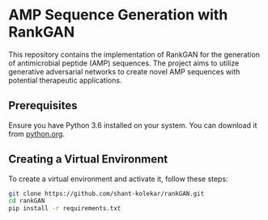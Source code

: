 # AMP Sequence Generation with RankGAN

This repository contains the implementation of RankGAN for the generation of antimicrobial peptide (AMP) sequences. The project aims to utilize generative adversarial networks to create novel AMP sequences with potential therapeutic applications.

## Prerequisites

Ensure you have Python 3.6 installed on your system. You can download it from [python.org](https://www.python.org/downloads/release/python-360/).

## Creating a Virtual Environment

To create a virtual environment and activate it, follow these steps:

```bash
git clone https://github.com/shant-kolekar/rankGAN.git
cd rankGAN
pip install -r requirements.txt
```


